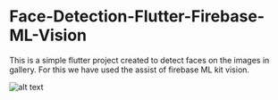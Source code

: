 # Face-Detection-Flutter-Firebase-ML-Vision

This is a simple flutter project created to detect faces on the images in gallery. For this we have used the assist of firebase ML kit vision.

![alt text](https://github.com/[username]/[reponame]/blob/[branch]/image.jpg?raw=true)
